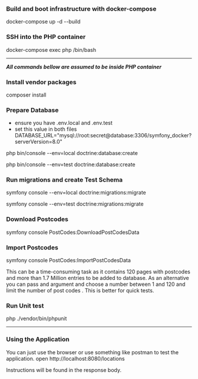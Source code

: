 ### Build and boot infrastructure with docker-compose 
docker-compose up -d --build

###  SSH into the PHP container
docker-compose exec php /bin/bash

----
_**All commands bellow are assumed to be inside PHP container**_

### **Install vendor packages**

composer install


### **Prepare Database**

- ensure you have .env.local and .env.test
- set this value in both files DATABASE_URL="mysql://root:secret@database:3306/symfony_docker?serverVersion=8.0"


php bin/console --env=local doctrine:database:create

php bin/console --env=test doctrine:database:create

### **Run migrations and create Test Schema**

symfony console --env=local doctrine:migrations:migrate

symfony console --env=test doctrine:migrations:migrate

### **Download Postcodes**

symfony console PostCodes:DownloadPostCodesData


### **Import Postcodes**

symfony console PostCodes:ImportPostCodesData

This can be a time-consuming task as it contains 120 pages with postcodes and more than 1.7 Million
entries to be added to database.
As an alternative you can pass and argument and choose a number between 1 and 120 and limit the number of post codes .
This is better for quick tests.

### **Run Unit test**

php ./vendor/bin/phpunit

---

### **Using the Application**

You can just use the browser or use something like postman to test the application.
open http://localhost:8080/locations

Instructions will be found in the response body.
